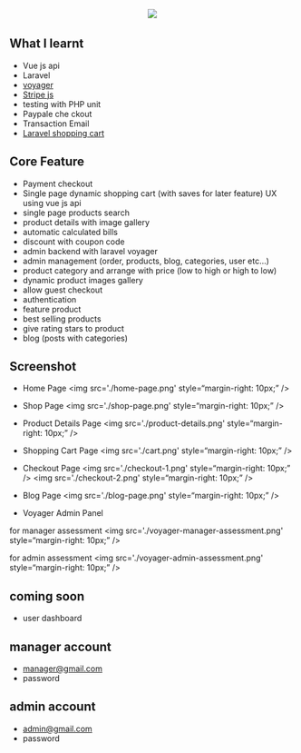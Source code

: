 <p align="center"><a href="https://laravel.com" target="_blank"><img src="https://raw.githubusercontent.com/laravel/art/master/logo-lockup/5%20SVG/2%20CMYK/1%20Full%20Color/laravel-logolockup-cmyk-red.svg" width="400"></a></p>

## What I learnt

- Vue js api
- Laravel
- <a href="https://voyager-docs.devdojo.com">voyager</a>
- <a href="https://stripe.com/docs/js">Stripe js</a>
- testing with PHP unit
- Paypale che ckout
- Transaction Email
- <a href="https://packagist.org/packages/hardevine/shoppingcart">Laravel shopping cart</a>

## Core Feature

- Payment checkout
- Single page dynamic shopping cart (with saves for later feature) UX using vue js api
- single page products search
- product details with image gallery
- automatic calculated bills
- discount with coupon code
- admin backend with laravel voyager
- admin management (order, products, blog, categories, user etc...)
- product category and arrange with price (low to high or high to low)
- dynamic product images gallery
- allow guest checkout
- authentication
- feature product
- best selling products
- give rating stars to product
- blog (posts with categories)


## Screenshot

- Home Page
<img src='./home-page.png' style=“margin-right: 10px;” />

- Shop Page
<img src='./shop-page.png' style=“margin-right: 10px;” />

- Product Details Page
<img src='./product-details.png' style=“margin-right: 10px;” />

- Shopping Cart Page
<img src='./cart.png' style=“margin-right: 10px;” />

- Checkout Page
<img src='./checkout-1.png' style=“margin-right: 10px;” />
<img src='./checkout-2.png' style=“margin-right: 10px;” />

- Blog Page
<img src='./blog-page.png' style=“margin-right: 10px;” />

- Voyager Admin Panel

for manager assessment
<img src='./voyager-manager-assessment.png' style=“margin-right: 10px;” />

for admin assessment
<img src='./voyager-admin-assessment.png' style=“margin-right: 10px;” />



## coming soon

- user dashboard

## manager account

- manager@gmail.com
- password

## admin account

- admin@gmail.com
- password

